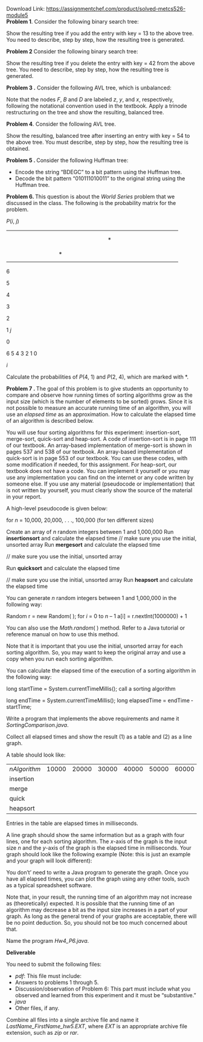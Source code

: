 Download Link: https://assignmentchef.com/product/solved-metcs526-module5
<br>
<strong>Problem 1</strong>. Consider the following binary search tree:

Show the resulting tree if you add the entry with key = 13 to the above tree. You need to describe, step by step, how the resulting tree is generated.

<strong>Problem 2 </strong> Consider the following binary search tree:

Show the resulting tree if you delete the entry with key = 42 from the above tree. You need to describe, step by step, how the resulting tree is generated.

<strong>Problem 3 .</strong> Consider the following AVL tree, which is unbalanced:

Note that the nodes <em>F</em>, <em>B</em> and <em>D</em> are labeled <em>z</em>, <em>y</em>, and <em>x</em>, respectively, following the notational convention used in the textbook. Apply a trinode restructuring on the tree and show the resulting, balanced tree.

<strong>Problem 4</strong>. Consider the following AVL tree.

Show the resulting, balanced tree after inserting an entry with key = 54 to the above tree. You must describe, step by step, how the resulting tree is obtained.

<strong>Problem 5 . </strong>Consider the following Huffman tree:

<ul>

 <li>Encode the string “BDEGC” to a bit pattern using the Huffman tree.</li>

 <li>Decode the bit pattern “010111010011” to the original string using the Huffman tree.</li>

</ul>

<strong>Problem 6. </strong>This question is about the <em>World Series</em> problem that we discussed in the class. The following is the probability matrix for the problem.




<em>P</em>(<em>i</em>, <em>j</em>)

<table width="344">

 <tbody>

  <tr>

   <td width="49"> </td>

   <td width="49"> </td>

   <td width="49"> </td>

   <td width="49"> </td>

   <td width="49"> </td>

   <td width="49"> </td>

   <td width="49"> </td>

  </tr>

  <tr>

   <td width="49"> </td>

   <td width="49"> </td>

   <td width="49"> </td>

   <td width="49"> </td>

   <td width="49"> </td>

   <td width="49"> </td>

   <td width="49"> </td>

  </tr>

  <tr>

   <td width="49"> </td>

   <td width="49"> </td>

   <td width="49"> </td>

   <td width="49"> </td>

   <td width="49">*</td>

   <td width="49"> </td>

   <td width="49"> </td>

  </tr>

  <tr>

   <td width="49"> </td>

   <td width="49"> </td>

   <td width="49"> </td>

   <td width="49"> </td>

   <td width="49"> </td>

   <td width="49"> </td>

   <td width="49"> </td>

  </tr>

  <tr>

   <td width="49"> </td>

   <td width="49"> </td>

   <td width="49"> </td>

   <td width="49"> </td>

   <td width="49"> </td>

   <td width="49"> </td>

   <td width="49"> </td>

  </tr>

  <tr>

   <td width="49"> </td>

   <td width="49"> </td>

   <td width="49">*</td>

   <td width="49"> </td>

   <td width="49"> </td>

   <td width="49"> </td>

   <td width="49"> </td>

  </tr>

  <tr>

   <td width="49"> </td>

   <td width="49"> </td>

   <td width="49"> </td>

   <td width="49"> </td>

   <td width="49"> </td>

   <td width="49"> </td>

   <td width="49"> </td>

  </tr>

 </tbody>

</table>

6

5

4

3

2

1          <em>j</em>

0

6          5          4          3          2          1          0

<em>i                                     </em>

Calculate the probabilities of <em>P</em>(4, 1) and <em>P</em>(2, 4), which are marked with *.

<strong>Problem 7 . </strong>The goal of this problem is to give students an opportunity to compare and observe how running times of sorting algorithms grow as the input size (which is the number of elements to be sorted) grows. Since it is not possible to measure an accurate running time of an algorithm, you will use an <em>elapsed time</em> as an approximation. How to calculate the elapsed time of an algorithm is described below.

You will use four sorting algorithms for this experiment: insertion-sort, merge-sort, quick-sort and heap-sort. A code of insertion-sort is in page 111 of our textbook. An array-based implementation of merge-sort is shown in pages 537 and 538 of our textbook. An array-based implementation of quick-sort is in page 553 of our textbook. You can use these codes, with some modification if needed, for this assignment. For heap-sort, our textbook does not have a code. You can implement it yourself or you may use any implementation you can find on the internet or any code written by someone else. If you use any material (pseudocode or implementation) that is not written by yourself, you must clearly show the source of the material in your report.

A high-level pseudocode is given below:

for <em>n</em> = 10,000, 20,000, . . ., 100,000 (for ten different sizes)

Create an array of <em>n</em> random integers between 1 and 1,000,000 Run <strong>insertionsort</strong> and calculate the elapsed time // make sure you use the initial, unsorted array Run <strong>mergesort</strong> and calculate the elapsed time

// make sure you use the initial, unsorted array

Run <strong>quicksort</strong> and calculate the elapsed time

// make sure you use the initial, unsorted array  Run <strong>heapsort</strong> and calculate the elapsed time




You can generate <em>n</em> random integers between 1 and 1,000,000 in the following way:




Random r = new Random( );  for <em>i</em> = 0 to <em>n</em> – 1                                          a[i] = r.nextInt(1000000) + 1




You can also use the <em>Math.random</em>( ) method. Refer to a Java tutorial or reference manual on how to use this method.




Note that it is important that you use the initial, unsorted array for each sorting algorithm. So, you may want to keep the original array and use a copy when you run each sorting algorithm.




You can calculate the elapsed time of the execution of a sorting algorithm in the following way:




long startTime = System.currentTimeMillis(); call a sorting algorithm

long endTime = System.currentTimeMillis(); long elapsedTime = endTime ‐ startTime;




Write a program that implements the above requirements and name it <em>SortingComparison.java</em>.




Collect all elapsed times and show the result (1) as a table and (2) as a line graph.




A table should look like:




<table width="623">

 <tbody>

  <tr>

   <td width="80">        <em>n</em><em>Algorithm </em></td>

   <td width="54">10000</td>

   <td width="54">20000</td>

   <td width="54">30000</td>

   <td width="54">40000</td>

   <td width="54">50000</td>

   <td width="54">60000</td>

   <td width="54">70000</td>

   <td width="54">80000</td>

   <td width="54">90000</td>

   <td width="58">100000</td>

  </tr>

  <tr>

   <td width="80">insertion</td>

   <td width="54"> </td>

   <td width="54"> </td>

   <td width="54"> </td>

   <td width="54"> </td>

   <td width="54"> </td>

   <td width="54"> </td>

   <td width="54"> </td>

   <td width="54"> </td>

   <td width="54"> </td>

   <td width="58"> </td>

  </tr>

  <tr>

   <td width="80">merge</td>

   <td width="54"> </td>

   <td width="54"> </td>

   <td width="54"> </td>

   <td width="54"> </td>

   <td width="54"> </td>

   <td width="54"> </td>

   <td width="54"> </td>

   <td width="54"> </td>

   <td width="54"> </td>

   <td width="58"> </td>

  </tr>

  <tr>

   <td width="80">quick</td>

   <td width="54"> </td>

   <td width="54"> </td>

   <td width="54"> </td>

   <td width="54"> </td>

   <td width="54"> </td>

   <td width="54"> </td>

   <td width="54"> </td>

   <td width="54"> </td>

   <td width="54"> </td>

   <td width="58"> </td>

  </tr>

  <tr>

   <td width="80">heapsort</td>

   <td width="54"> </td>

   <td width="54"> </td>

   <td width="54"> </td>

   <td width="54"> </td>

   <td width="54"> </td>

   <td width="54"> </td>

   <td width="54"> </td>

   <td width="54"> </td>

   <td width="54"> </td>

   <td width="58"> </td>

  </tr>

 </tbody>

</table>




Entries in the table are elapsed times in milliseconds.




A line graph should show the same information but as a graph with four lines, one for each sorting algorithm. The <em>x</em>-axis of the graph is the input size <em>n</em> and the <em>y</em>-axis of the graph is the elapsed time in milliseconds. Your graph should look like the following example (Note: this is just an example and your graph will look different):










You don’t’ need to write a Java program to generate the graph. Once you have all elapsed times, you can plot the graph using any other tools, such as a typical spreadsheet software.




Note that, in your result, the running time of an algorithm may not increase as (theoretically) expected. It is possible that the running time of an algorithm may decrease a bit as the input size increases in a part of your graph. As long as the general trend of your graphs are acceptable, there will be no point deduction. So, you should not be too much concerned about that.




Name the program <em>Hw4_P6.java</em>.

<strong> </strong>

<strong>Deliverable</strong>




You need to submit the following files:

<ul>

 <li><em>pdf</em>: This file must include:</li>

 <li>Answers to problems 1 through 5.</li>

 <li>Discussion/observation of Problem 6: This part must include what you observed and learned from this experiment and it must be “substantive.”</li>

 <li><em>java</em></li>

 <li>Other files, if any.</li>

</ul>




Combine all files into a single archive file and name it <em>LastName_FirstName_hw5.EXT</em>, where <em>EXT</em> is an appropriate archive file extension, such as <em>zip</em> or <em>rar</em>.